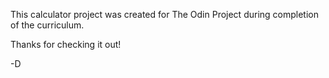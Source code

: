 This calculator project was created for The Odin Project during completion of the curriculum.

Thanks for checking it out!

-D
